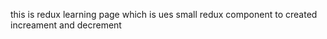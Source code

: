 this is redux learning page which is ues small redux component to created increament and decrement 
